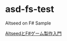 # asd-fs-test
Altseed on F# Sample

[AltseedとF#ゲーム製作入門](http://wraikny.hatenablog.com/entry/2018/01/25/005814)
